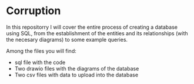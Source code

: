 # Corruption
In this repositorry I will cover the entire process of creating a database using SQL, from the establishment of the entities and its relationships (with the necesary diagrams) to some example queries.

Among the files you will find:
- sql file with the code 
- Two drawio files with the diagrams of the database 
- Two csv files with data to upload into the database 
